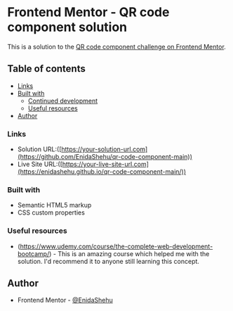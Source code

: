 # Frontend Mentor - QR code component solution

This is a solution to the [QR code component challenge on Frontend Mentor](https://www.frontendmentor.io/challenges/qr-code-component-iux_sIO_H).

## Table of contents

- [Links](#links)
- [Built with](#built-with)
  - [Continued development](#continued-development)
  - [Useful resources](#useful-resources)
- [Author](#author)

### Links

- Solution URL:([https://your-solution-url.com](https://github.com/EnidaShehu/qr-code-component-main))
- Live Site URL:([https://your-live-site-url.com](https://enidashehu.github.io/qr-code-component-main/))

### Built with

- Semantic HTML5 markup
- CSS custom properties

### Useful resources

- (https://www.udemy.com/course/the-complete-web-development-bootcamp/) - This is an amazing course which helped me with the solution. I'd recommend it to anyone still learning this concept.

## Author
- Frontend Mentor - [@EnidaShehu](https://www.frontendmentor.io/profile/EnidaShehu)
